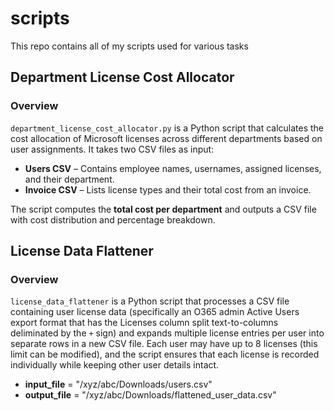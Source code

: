 # scripts
This repo contains all of my scripts used for various tasks
## Department License Cost Allocator

### Overview
`department_license_cost_allocator.py` is a Python script that calculates the cost allocation of Microsoft licenses across different departments based on user assignments. It takes two CSV files as input:

- **Users CSV** – Contains employee names, usernames, assigned licenses, and their department.
- **Invoice CSV** – Lists license types and their total cost from an invoice.

The script computes the **total cost per department** and outputs a CSV file with cost distribution and percentage breakdown.

## License Data Flattener

### Overview
`license_data_flattener` is a Python script that processes a CSV file containing user license data (specifically an O365 admin Active Users export format that has the Licenses column split text-to-columns deliminated by the `+` sign) and expands multiple license entries per user into separate rows in a new CSV file. Each user may have up to 8 licenses (this limit can be modified), and the script ensures that each license is recorded individually while keeping other user details intact.

- **input_file** = "/xyz/abc/Downloads/users.csv"
- **output_file** = "/xyz/abc/Downloads/flattened_user_data.csv"
